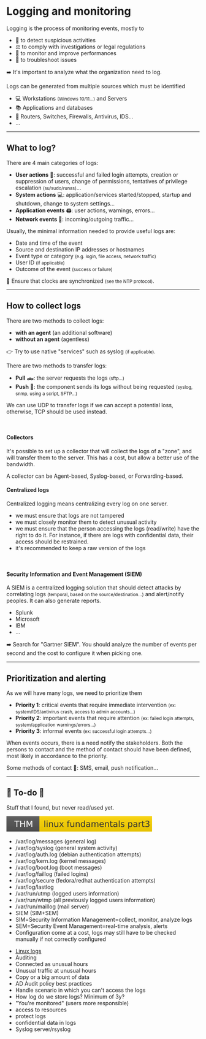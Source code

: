 # Logging and monitoring

<div class="row row-cols-md-2"><div>

Logging is the process of monitoring events, mostly to

* 🔎 to detect suspicious activities
* ⚖️ to comply with investigations or legal regulations
* 🚀 to monitor and improve performances
* 🐛 to troubleshoot issues

➡️ It's important to analyze what the organization need to log.
</div><div>

Logs can be generated from multiple sources which must be identified

* 💻 Workstations <small>(Windows 10/11...)</small> and Servers
* 📚 Applications and databases
* 📶 Routers, Switches, Firewalls, Antivirus, IDS...
* ...
</div></div>

<hr class="sep-both">

## What to log?

<div class="row row-cols-md-2"><div>

There are 4 main categories of logs:

* **User actions** 🧔: successful and failed login attempts, creation or suppression of users, change of permissions, tentatives of privilege escalation <small>(su/sudo/runas)</small>...
* **System actions** 💻: application/services started/stopped, startup and shutdown, change to system settings...
* **Application events** 🖨️: user actions, warnings, errors...
* **Network events** 📶: incoming/outgoing traffic...
</div><div>

Usually, the minimal information needed to provide useful logs are:

* Date and time of the event
* Source and destination IP addresses or hostnames
* Event type or category <small>(e.g. login, file access, network traffic)</small>
* User ID <small>(if applicable)</small>
* Outcome of the event <small>(success or failure)</small>

🎯 Ensure that clocks are synchronized <small>(see the NTP protocol)</small>.
</div></div>

<hr class="sep-both">

## How to collect logs

<div class="row row-cols-md-2"><div>

There are two methods to collect logs:

* **with an agent** (an additional software)
* **without an agent** (agentless)

👉 Try to use native "services" such as syslog <small>(if applicable)</small>.

There are two methods to transfer logs:

* **Pull** 🛻: the server requests the logs <small>(sftp...)</small>
* **Push** 🚀: the component sends its logs without being requested <small>(syslog, snmp, using a script, SFTP...)</small>

We can use UDP to transfer logs if we can accept a potential loss, otherwise, TCP should be used instead.

<br>

#### Collectors

It's possible to set up a collector that will collect the logs of a "zone", and will transfer them to the server. This has a cost, but allow a better use of the bandwidth.

A collector can be Agent-based, Syslog-based, or Forwarding-based.
</div><div>


#### Centralized logs

Centralized logging means centralizing every log on one server.

* we must ensure that logs are not tampered
* we must closely monitor them to detect unusual activity
* we must ensure that the person accessing the logs (read/write) have the right to do it. For instance, if there are logs with confidential data, their access should be restrained.
* it's recommended to keep a raw version of the logs

<br>

#### Security Information and Event Management (SIEM)

A SIEM is a centralized logging solution that should detect attacks by correlating logs <small>(temporal, based on the source/destination...)</small> and alert/notify peoples. It can also generate reports.

* Splunk
* Microsoft
* IBM
* ...

➡️ Search for "Gartner SIEM". You should analyze the number of events per second and the cost to configure it when picking one.
</div></div>

<hr class="sep-both">

## Prioritization and alerting

<div class="row row-cols-md-2"><div>

As we will have many logs, we need to prioritize them

* **Priority 1**: critical events that require immediate intervention <small>(ex: system/IDS/antivirus crash, access to admin accounts...)</small>
* **Priority 2**: important events that require attention <small>(ex: failed login attempts, system/application warnings/errors...)</small>
* **Priority 3**: informal events <small>(ex: successful login attempts...)</small>
</div><div>

When events occurs, there is a need notify the stakeholders. Both the persons to contact and the method of contact should have been defined, most likely in accordance to the priority.

Some methods of contact 📨: SMS, email, push notification...
</div></div>

<hr class="sep-both">

## 👻 To-do 👻

Stuff that I found, but never read/used yet.

<div class="row row-cols-md-2"><div>

[![linuxfundamentalspart3](../_badges/thm/linuxfundamentalspart3.svg)](https://tryhackme.com/room/linuxfundamentalspart3)

* /var/log/messages (general log)
* /var/log/syslog (general system activity)
* /var/log/auth.log (debian authentication attempts)
* /var/log/kern.log (kernel messages)
* /var/log/boot.log (boot messages)
* /var/log/faillog (failed logins)
* /var/log/secure (fedora/redhat authentication attempts)
* /var/log/lastlog
* /var/run/utmp (logged users information)
* /var/run/wtmp (all previously logged users information)
* /var/run/maillog (mail server)
* SIEM (SIM+SEM)
* SIM=Security Information Management=collect, monitor, analyze logs
* SEM=Security Event Management=real-time analysis, alerts
* Configuration come at a cost, logs may still have to be checked manually if not correctly configured
</div><div>

* [Linux logs](https://stackify.com/linux-logs/)
* Auditing
* Connected as unusual hours
* Unusual traffic at unusual hours
* Copy or a big amount of data
* AD Audit policy best practices
* Handle scenario in which you can't access the logs
* How log do we store logs? Minimum of 3y?
* "You're monitored" (users more responsible)
* access to resources
* protect logs
* confidential data in logs
* Syslog server/rsyslog
</div></div>